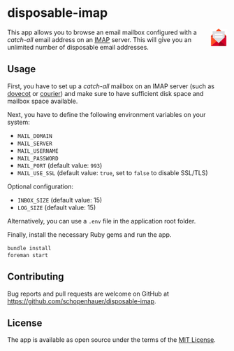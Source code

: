 # disposable-imap

<img src="https://github.com/schopenhauer/disposable-imap/blob/main/public/email.png" align="right" width="40" />This app allows you to browse an email mailbox configured with a _catch-all_ email address on an [IMAP](https://en.wikipedia.org/wiki/Internet_Message_Access_Protocol) server. This will give you an unlimited number of disposable email addresses.

## Usage

First, you have to set up a _catch-all_ mailbox on an IMAP server (such as [dovecot](https://www.dovecot.org/) or [courier](http://www.courier-mta.org/)) and make sure to have sufficient disk space and mailbox space available.

Next, you have to define the following environment variables on your system:

- `MAIL_DOMAIN`
- `MAIL_SERVER`
- `MAIL_USERNAME`
- `MAIL_PASSWORD`
- `MAIL_PORT` (default value: `993`)
- `MAIL_USE_SSL` (default value: `true`, set to `false` to disable SSL/TLS)

Optional configuration:

- `INBOX_SIZE` (default value: 15)
- `LOG_SIZE` (default value: 15)

Alternatively, you can use a `.env` file in the application root folder.

Finally, install the necessary Ruby gems and run the app.

```
bundle install
foreman start
```

## Contributing

Bug reports and pull requests are welcome on GitHub at https://github.com/schopenhauer/disposable-imap.

## License

The app is available as open source under the terms of the [MIT License](http://opensource.org/licenses/MIT).
